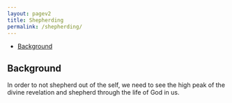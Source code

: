 ```yaml
---
layout: pagev2
title: Shepherding
permalink: /shepherding/
---
```

- [Background](#background)

## Background

In order to not shepherd out of the self, we need to see the high peak of the divine revelation and shepherd through the life of God in us.

